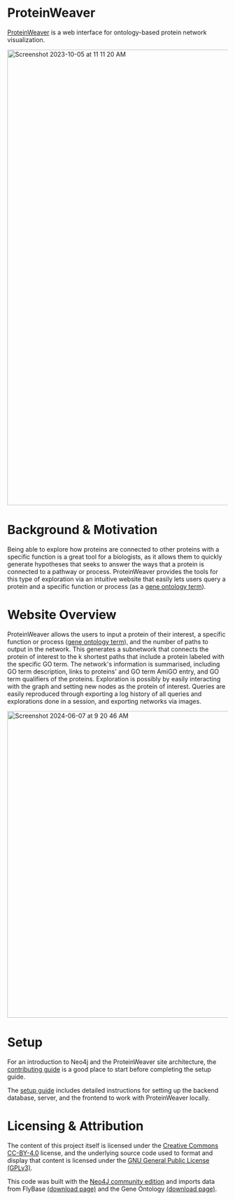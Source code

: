 # ProteinWeaver
[ProteinWeaver](https://proteinweaver.reedcompbio.org/) is a web interface for ontology-based protein network visualization.

<img width="1040" alt="Screenshot 2023-10-05 at 11 11 20 AM" src="https://github.com/Reed-CompBio/protein-weaver/assets/67818840/9ecf19ef-898f-4b54-a8a8-f005a8f62c4b">


# Background & Motivation
Being able to explore how proteins are connected to other proteins with a specific function is a great tool for a biologists, as it allows them to quickly generate hypotheses that seeks to answer the ways that a protein is connected to a pathway or process. ProteinWeaver provides the tools for this type of exploration via an intuitive website that easily lets users query a protein and a specific function or process (as a [gene ontology term](https://geneontology.org/)). 

# Website Overview
ProteinWeaver allows the users to input a protein of their interest, a specific function or process ([gene ontology term](https://geneontology.org/)), and the number of paths to output in the network. This generates a subnetwork that connects the protein of interest to the k shortest paths that include a protein labeled with the specific GO term. The network's information is summarised, including GO term description, links to proteins' and GO term AmiGO entry, and GO term qualifiers of the proteins. Exploration is possibly by easily interacting with the graph and setting new nodes as the protein of interest. Queries are easily reproduced through exporting a log history of all queries and explorations done in a session, and exporting networks via images. 

<img width="700" alt="Screenshot 2024-06-07 at 9 20 46 AM" src="https://github.com/Reed-CompBio/protein-weaver/assets/67818840/64d50761-e7b4-4ca5-9aaf-bf2cd01cf80d">

# Setup
For an introduction to Neo4j and the ProteinWeaver site architecture, the [contributing guide](https://reed-compbio.github.io/protein-weaver/contributing-guide/) is a good place to start before completing the setup guide.

The [setup guide](https://reed-compbio.github.io/protein-weaver/setup/) includes detailed instructions for setting up the backend database, server, and the frontend to work with ProteinWeaver locally.

# Licensing & Attribution
The content of this project itself is licensed under the [Creative Commons CC-BY-4.0](https://creativecommons.org/licenses/by/4.0/) license, and the underlying source code used to format and display that content is licensed under the [GNU General Public License (GPLv3)](https://www.gnu.org/licenses/quick-guide-gplv3.html).

This code was built with the [Neo4J community edition](https://neo4j.com/licensing/) and imports data from FlyBase [(download page)](https://wiki.flybase.org/wiki/FlyBase:Downloads_Overview#Gene_Association_File_-_GAF_.28gene_association.fb.gz.29) and the Gene Ontology [(download page)](https://geneontology.org/docs/download-ontology/).
